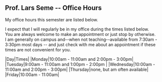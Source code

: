 Prof. Lars Seme -- Office Hours
---------------------------------------

My office hours this semester are listed below.

I expect that I will regularly be in my office during the times listed below. You are always welcome to make an appointment or just stop by otherwise. I am generally on campus and--when not teaching--available from 7:30am - 3:30pm most days -- and just check with me about an appointment if these times are not convenient for you.

|Day|Times|
|Monday|10:00am - 11:00am and 2:00pm - 3:00pm|
|Tuesday|9:00am - 11:00am and 1:00pm - 2:00pm |
|Wednesday|10:00am - 11:00am and 2:00pm - 3:00pm|
|Thursday|none, but am often available|
|Friday|10:00am - 11:00am|
